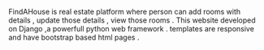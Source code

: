 FindAHouse is real estate platform where person can add rooms with details , update those details , view those rooms . This website developed on Django ,a powerfull python web framework . templates are responsive and have bootstrap based html pages . 
